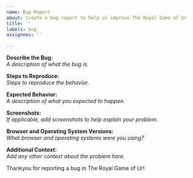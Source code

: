 ```yaml
---
name: Bug Report
about: Create a bug report to help us improve The Royal Game of Ur
title: ''
labels: bug
assignees: ''

---
```


**Describe the Bug:** \
_A description of what the bug is._

**Steps to Reproduce:** \
_Steps to reproduce the behavior._

**Expected Behavior:** \
_A description of what you expected to happen._

**Screenshots:** \
_If applicable, add screenshots to help explain your problem._

**Browser and Operating System Versions:** \
_What browser and operating systems were you using?_

**Additional Context:** \
_Add any other context about the problem here._


Thankyou for reporting a bug in The Royal Game of Ur!
